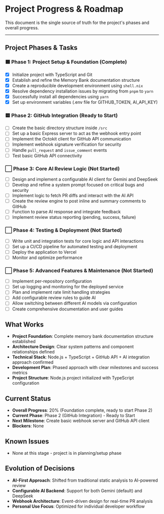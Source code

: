 # Project Progress & Roadmap

This document is the single source of truth for the project's phases and overall progress.

---

## Project Phases & Tasks

### 🟩 Phase 1: Project Setup & Foundation (Complete)
- [x] Initialize project with TypeScript and Git
- [x] Establish and refine the Memory Bank documentation structure
- [x] Create a reproducible development environment using `shell.nix`
- [x] Resolve dependency installation issues by migrating from `pnpm` to `yarn`
- [x] Successfully install all dependencies using `yarn`
- [x] Set up environment variables (.env file for GITHUB_TOKEN, AI_API_KEY)

### 🟨 Phase 2: GitHub Integration (Ready to Start)
- [ ] Create the basic directory structure inside `/src`
- [ ] Set up a basic Express server to act as the webhook entry point
- [ ] Implement the Octokit client for GitHub API communication
- [ ] Implement webhook signature verification for security
- [ ] Handle `pull_request` and `issue_comment` events
- [ ] Test basic GitHub API connectivity

### ⬜️ Phase 3: Core AI Review Logic (Not Started)
- [ ] Design and implement a configurable AI client for Gemini and DeepSeek
- [ ] Develop and refine a system prompt focused on critical bugs and security
- [ ] Implement logic to fetch PR diffs and interact with the AI API
- [ ] Create the review engine to post inline and summary comments to GitHub
- [ ] Function to parse AI response and integrate feedback
- [ ] Implement review status reporting (pending, success, failure)

### ⬜️ Phase 4: Testing & Deployment (Not Started)
- [ ] Write unit and integration tests for core logic and API interactions
- [ ] Set up a CI/CD pipeline for automated testing and deployment
- [ ] Deploy the application to Vercel
- [ ] Monitor and optimize performance

### ⬜️ Phase 5: Advanced Features & Maintenance (Not Started)
- [ ] Implement per-repository configuration
- [ ] Set up logging and monitoring for the deployed service
- [ ] Plan and implement rate limit handling strategies
- [ ] Add configurable review rules to guide AI
- [ ] Allow switching between different AI models via configuration
- [ ] Create comprehensive documentation and user guides

## What Works
- **Project Foundation**: Complete memory bank documentation structure established
- **Architecture Design**: Clear system patterns and component relationships defined
- **Technical Stack**: Node.js + TypeScript + GitHub API + AI integration approach confirmed
- **Development Plan**: Phased approach with clear milestones and success metrics
- **Project Structure**: Node.js project initialized with TypeScript configuration

## Current Status
- **Overall Progress**: 20% (Foundation complete, ready to start Phase 2)
- **Current Phase**: Phase 2 (GitHub Integration) - Ready to Start
- **Next Milestone**: Create basic webhook server and GitHub API client
- **Blockers**: None

## Known Issues
- None at this stage - project is in planning/setup phase

## Evolution of Decisions
- **AI-First Approach**: Shifted from traditional static analysis to AI-powered review
- **Configurable AI Backend**: Support for both Gemini (default) and DeepSeek
- **Webhook Architecture**: Event-driven design for real-time PR analysis
- **Personal Use Focus**: Optimized for individual developer workflow 